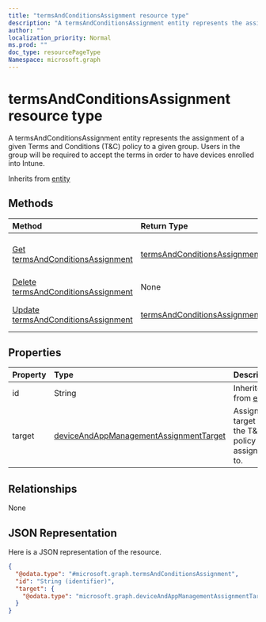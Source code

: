 ```yaml
---
title: "termsAndConditionsAssignment resource type"
description: "A termsAndConditionsAssignment entity represents the assignment of a given Terms and Conditions (T&C) policy to a given group. Users in the group will be required to accept the terms in order to have devices enrolled into Intune."
author: ""
localization_priority: Normal
ms.prod: ""
doc_type: resourcePageType
Namespace: microsoft.graph
---
```



# termsAndConditionsAssignment resource type

A termsAndConditionsAssignment entity represents the assignment of a given Terms and Conditions (T&C) policy to a given group. Users in the group will be required to accept the terms in order to have devices enrolled into Intune.


Inherits from [entity](../resources/entity.md)

## Methods
|Method|Return Type|Description|
|:---|:---|:---|
|[Get termsAndConditionsAssignment](../api/termsandconditionsassignment-get.md)|[termsAndConditionsAssignment](../resources/termsAndConditionsAssignment.md)|Read properties and relationships of the [termsAndConditionsAssignment](../resources/termsandconditionsassignment.md) object.|
|[Delete termsAndConditionsAssignment](../api/termsandconditionsassignment-delete.md)|None|Deletes a [termsAndConditionsAssignment](../resources/termsandconditionsassignment.md).|
|[Update termsAndConditionsAssignment](../api/termsandconditionsassignment-update.md)|[termsAndConditionsAssignment](../resources/termsAndConditionsAssignment.md)|Update the properties of a [termsAndConditionsAssignment](../resources/termsandconditionsassignment.md) object.|

## Properties
|Property|Type|Description|
|:---|:---|:---|
|id|String| Inherited from [entity](../resources/entity.md)|
|target|[deviceAndAppManagementAssignmentTarget](../resources/intune-apps-deviceAndAppManagementAssignmentTarget.md)|Assignment target that the T&C policy is assigned to.|

## Relationships
None

## JSON Representation
Here is a JSON representation of the resource.
<!-- {
  "blockType": "resource",
  "keyProperty": "id",
  "@odata.type": "microsoft.graph.termsAndConditionsAssignment",
  "baseType": "microsoft.graph.entity",
  "openType": false
}
-->
``` json
{
  "@odata.type": "#microsoft.graph.termsAndConditionsAssignment",
  "id": "String (identifier)",
  "target": {
    "@odata.type": "microsoft.graph.deviceAndAppManagementAssignmentTarget"
  }
}
```

